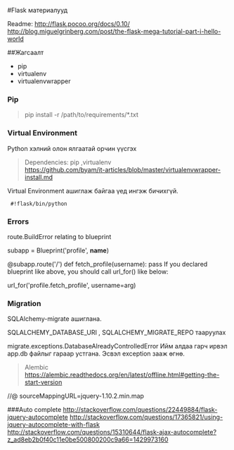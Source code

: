 #Flask материалууд

Readme:
http://flask.pocoo.org/docs/0.10/
http://blog.miguelgrinberg.com/post/the-flask-mega-tutorial-part-i-hello-world

##Жагсаалт

* pip
* virtualenv
* virtualenvwrapper

### Pip

>pip install -r /path/to/requirements/*.txt

### Virtual Environment 
Python хэлний олон ялгаатай орчин үүсгэх<br>
>Dependencies: pip ,virtualenv <br>
><https://github.com/byam/it-articles/blob/master/virtualenvwrapper-install.md>

Virtual Environment ашиглаж байгаа үед ингэж бичихгүй.
``` 
 #!flask/bin/python
```

### Errors

route.BuildError relating to blueprint
> 
subapp = Blueprint('profile', __name__)
>
@subapp.route('/<username>')
def fetch_profile(username):
    pass
If you declared blueprint like above, you should call url_for() like below:
> 
url_for('profile.fetch_profile', username=arg)


### Migration

SQLAlchemy-migrate ашиглана.

> 
SQLALCHEMY_DATABASE_URI , SQLALCHEMY_MIGRATE_REPO тааруулах

migrate.exceptions.DatabaseAlreadyControlledError
Ийм алдаа гарч ирвэл app.db файлыг гараар устгана. Эсвэл exception зааж өгнө.

> Alembic
https://alembic.readthedocs.org/en/latest/offline.html#getting-the-start-version


//@ sourceMappingURL=jquery-1.10.2.min.map


###Auto complete
http://stackoverflow.com/questions/22449884/flask-jquery-autocomplete
http://stackoverflow.com/questions/17365821/using-jquery-autocomplete-with-flask
http://stackoverflow.com/questions/15310644/flask-ajax-autocomplete?z_ad8eb2b0f40c11e0be500800200c9a66=1429973160
